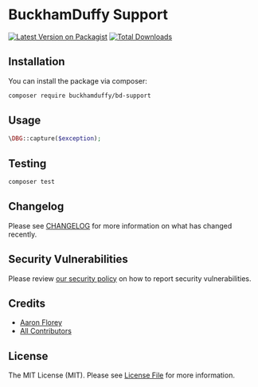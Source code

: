 # BuckhamDuffy Support

[![Latest Version on Packagist](https://img.shields.io/packagist/v/buckhamduffy/bd-support.svg?style=flat-square)](https://packagist.org/packages/buckhamduffy/bd-support)
[![Total Downloads](https://img.shields.io/packagist/dt/buckhamduffy/bd-support.svg?style=flat-square)](https://packagist.org/packages/buckhamduffy/bd-support)

## Installation

You can install the package via composer:

```bash
composer require buckhamduffy/bd-support
```

## Usage

```php
\DBG::capture($exception);
```

## Testing

```bash
composer test
```

## Changelog

Please see [CHANGELOG](CHANGELOG.md) for more information on what has changed recently.

## Security Vulnerabilities

Please review [our security policy](../../security/policy) on how to report security vulnerabilities.

## Credits

- [Aaron Florey](https://github.com/BuckhamDuffy)
- [All Contributors](../../contributors)

## License

The MIT License (MIT). Please see [License File](LICENSE.md) for more information.
